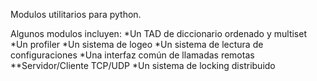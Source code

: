 Modulos utilitarios para python.

Algunos modulos incluyen:
*Un TAD de diccionario ordenado y multiset
*Un profiler
*Un sistema de logeo
*Un sistema de lectura de configuraciones
*Una interfaz común de llamadas remotas
**Servidor/Cliente TCP/UDP
*Un sistema de locking distribuido

